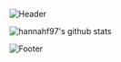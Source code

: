 ![Header](https://capsule-render.vercel.app/api?type=waving&color=auto&height=200&section=Header)

![hannahf97's github stats](https://github-readme-stats.vercel.app/api?username=hannahf97&hide=stars&show_icons=true&theme=merko)


<!--
**hannahf97/hannahf97** is a ✨ _special_ ✨ repository because its `README.md` (this file) appears on your GitHub profile.

Here are some ideas to get you started:

- 🔭 I’m currently working on ...
- 🌱 I’m currently learning ...
- 👯 I’m looking to collaborate on ...
- 🤔 I’m looking for help with ...
- 💬 Ask me about ...
- 📫 How to reach me: ...
- 😄 Pronouns: ...
- ⚡ Fun fact: ...
-->


![Footer](https://capsule-render.vercel.app/api?type=waving&color=auto&height=200&section=footer)
